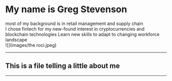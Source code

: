 # My name is Greg Stevenson <br/>
most of my background is in retail management and supply chain </br>
I chose fintech for my new-found interest in cryptocurrencies and blockchain technologies
Learn new skills to adapt to changing workforce landscape <br/>
![](images/the roci.jpeg)
___
##  This is a file telling a little about me<br/>
___
### 

